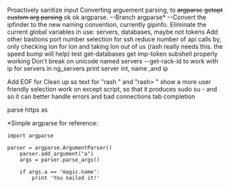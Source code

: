Proactively sanitize input
Converting arguement parsing, to ~~argparse~~ ~~getopt~~ ~~custom arg parsing~~ ok ok argparse. --Branch argparse*
--Convert the ipfinder to the new naming convention, currently gipinfo.
Eliminate the current global variables in use: servers, databases, maybe not tokens
Add other bastions
port number selection for ssh
reduce number of api calls by, only checking lon for lon and taking lon out of us (rash really needs this. the speed bump will help)
test get-databases
get imp-token subshell properly working
Don't break on unicode named servers
--get-rack-id to work with ip
for servers in ng_servers print server int, name ,and ip


Add EOF for <ddi>
Clean up so text for "rash <ddi>" and "rash> <ddi>" show a more user friendly selection
work on except script, so that it produces sudo su - and so it can better handle errors and bad connections
tab completion

parse https as <ddi>





*Simple argparse for reference:
```
import argparse

parser = argparse.ArgumentParser()
    parser.add_argument("a")
    args = parser.parse_args()

    if args.a == 'magic.name':
        print 'You nailed it!'
        
```

